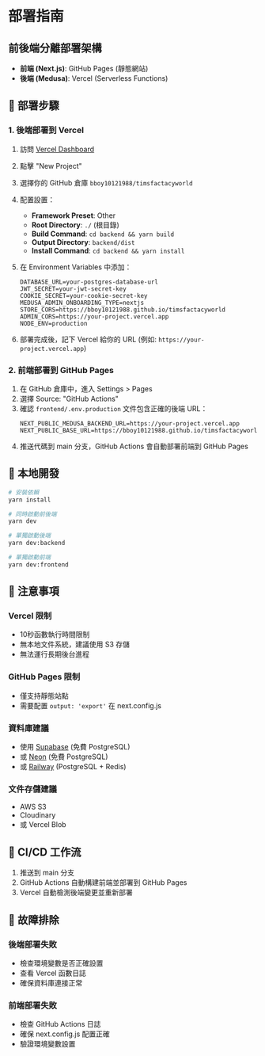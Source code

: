 # 部署指南

## 前後端分離部署架構

- **前端 (Next.js)**: GitHub Pages (靜態網站)
- **後端 (Medusa)**: Vercel (Serverless Functions)

## 🚀 部署步驟

### 1. 後端部署到 Vercel

1. 訪問 [Vercel Dashboard](https://vercel.com/dashboard)
2. 點擊 "New Project"
3. 選擇你的 GitHub 倉庫 `bboy10121988/timsfactacyworld`
4. 配置設置：
   - **Framework Preset**: Other
   - **Root Directory**: `./` (根目錄)
   - **Build Command**: `cd backend && yarn build`
   - **Output Directory**: `backend/dist`
   - **Install Command**: `cd backend && yarn install`

5. 在 Environment Variables 中添加：
   ```
   DATABASE_URL=your-postgres-database-url
   JWT_SECRET=your-jwt-secret-key
   COOKIE_SECRET=your-cookie-secret-key
   MEDUSA_ADMIN_ONBOARDING_TYPE=nextjs
   STORE_CORS=https://bboy10121988.github.io/timsfactacyworld
   ADMIN_CORS=https://your-project.vercel.app
   NODE_ENV=production
   ```

6. 部署完成後，記下 Vercel 給你的 URL (例如: `https://your-project.vercel.app`)

### 2. 前端部署到 GitHub Pages

1. 在 GitHub 倉庫中，進入 Settings > Pages
2. 選擇 Source: "GitHub Actions"
3. 確認 `frontend/.env.production` 文件包含正確的後端 URL：
   ```
   NEXT_PUBLIC_MEDUSA_BACKEND_URL=https://your-project.vercel.app
   NEXT_PUBLIC_BASE_URL=https://bboy10121988.github.io/timsfactacyworld
   ```
4. 推送代碼到 main 分支，GitHub Actions 會自動部署前端到 GitHub Pages

## 🔧 本地開發

```bash
# 安裝依賴
yarn install

# 同時啟動前後端
yarn dev

# 單獨啟動後端
yarn dev:backend

# 單獨啟動前端  
yarn dev:frontend
```

## 📝 注意事項

### Vercel 限制
- 10秒函數執行時間限制
- 無本地文件系統，建議使用 S3 存儲
- 無法運行長期後台進程

### GitHub Pages 限制
- 僅支持靜態站點
- 需要配置 `output: 'export'` 在 next.config.js

### 資料庫建議
- 使用 [Supabase](https://supabase.com/) (免費 PostgreSQL)
- 或 [Neon](https://neon.tech/) (免費 PostgreSQL)
- 或 [Railway](https://railway.app/) (PostgreSQL + Redis)

### 文件存儲建議
- AWS S3
- Cloudinary
- 或 Vercel Blob

## 🔄 CI/CD 工作流

1. 推送到 main 分支
2. GitHub Actions 自動構建前端並部署到 GitHub Pages
3. Vercel 自動檢測後端變更並重新部署

## 🐛 故障排除

### 後端部署失敗
- 檢查環境變數是否正確設置
- 查看 Vercel 函數日誌
- 確保資料庫連接正常

### 前端部署失敗
- 檢查 GitHub Actions 日誌
- 確保 next.config.js 配置正確
- 驗證環境變數設置
